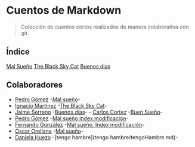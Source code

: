 # Cuentos de Markdown

> Colección de cuentos cortos realizados de manera colaborativa con git.

## Índice

[Mal Sueño](mal-suenio/index.md)
[The Black Sky Cat](black-sky-cat/index.md)
[Buenos dias](mal-suenio/story1.md)

## Colaboradores

- [Pedro Gómez](https://github.com/petrlr14) -[Mal sueño](mal-suenio/index.md)-
- [Ignacio Martínez](https://github.com/RIMP-19) -[The Black Sky Cat](black-sky-cat/index.md)-
- [Jaime Serrano](https://github.com/JaimeSerrano15) -[Buenos días](mal-suenio/story1)-
- [Carlos Cortez](https://github.com/HeyChobe) -[Buen Sueño](buen-suenio/index.md)-
- [Pedro Gómez](https://github.com/batarse1) -[Mal sueño Index modificación](mal-suenio/index.md)-
- [Fernando González](https://github.com/batarse1) -[Mal sueño, Index modificación](mal-suenio/index.md)-
- [Oscar Orellana](https://github.com/00258219) -[Mal sueño](mal-suenio/seFue.md)-
- [Daniela Huezo](https://github.com/irenehl) -[tengo hambre](tengo hambre/tengoHambre.md)-
